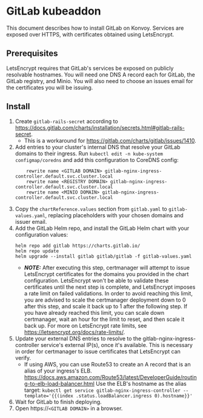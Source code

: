 # GitLab kubeaddon

This document describes how to install GitLab on Konvoy.
Services are exposed over HTTPS, with certificates obtained using LetsEncrypt.

## Prerequisites

LetsEncrypt requires that GitLab's services be exposed on publicly resolvable hostnames. You will need one DNS A record each for GitLab, the GitLab registry, and Minio. You will also need to choose an issues email for the certificates you will be issuing.

## Install

1. Create `gitlab-rails-secret` according to https://docs.gitlab.com/charts/installation/secrets.html#gitlab-rails-secret.
   * This is a workaround for https://gitlab.com/charts/gitlab/issues/1410.
1. Add entries to your cluster's internal DNS that resolve your GitLab domains to their ingress.
   Run `kubectl edit -n kube-system configmap/coredns` and add this configuration to CoreDNS config:
   ```
       rewrite name <GITLAB DOMAIN> gitlab-nginx-ingress-controller.default.svc.cluster.local
       rewrite name <REGISTRY DOMAIN> gitlab-nginx-ingress-controller.default.svc.cluster.local
       rewrite name <MINIO DOMAIN> gitlab-nginx-ingress-controller.default.svc.cluster.local
   ```
1. Copy the `chartReference.values` section from `gitlab.yaml` to `gitlab-values.yaml`, replacing placeholders with your chosen domains and issuer email.
1. Add the GitLab Helm repo, and install the GitLab Helm chart with your configuration values:
   ```
   helm repo add gitlab https://charts.gitlab.io/
   helm repo update
   helm upgrade --install gitlab gitlab/gitlab -f gitlab-values.yaml
   ```
   * ***NOTE:*** After executing this step, certmanager will attempt to issue LetsEncrypt certificates for the domains you provided in the chart configuration.
     LetsEncrypt won't be able to validate these certificates until the next step is complete, and LetsEncrypt imposes a rate limit on failed validations.
     In order to avoid reaching this limit, you are advised to scale the certmanager deployment down to 0 after this step, and scale it back up to 1 after the following step.
     If you have already reached this limit, you can scale down certmanager, wait an hour for the limit to reset, and then scale it back up.
     For more on LetsEncrypt rate limits, see https://letsencrypt.org/docs/rate-limits/.
1. Update your external DNS entries to resolve to the gitlab-nginx-ingress-controller service's external IP(s), once it's available.
   This is necessary in order for certmanager to issue certificates that LetsEncrypt can verify.
   * If using AWS, you can use Route53 to create an A record that is an alias of your ingress's ELB. https://docs.aws.amazon.com/Route53/latest/DeveloperGuide/routing-to-elb-load-balancer.html
     Use the ELB's hostname as the alias target: `kubectl get service gitlab-nginx-ingress-controller --template='{{(index .status.loadBalancer.ingress 0).hostname}}'`
1. Wait for GitLab to finish deploying.
1. Open https://`<GITLAB DOMAIN>` in a browser.
